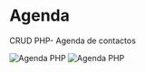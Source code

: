 # Agenda
CRUD PHP- Agenda de contactos 

![Agenda PHP](https://github.com/estevg/Agenda/tree/master/docs/Screenshot_1.png)
![Agenda PHP](https://github.com/estevg/Agenda/tree/master/docs/Screenshot_2.png)
